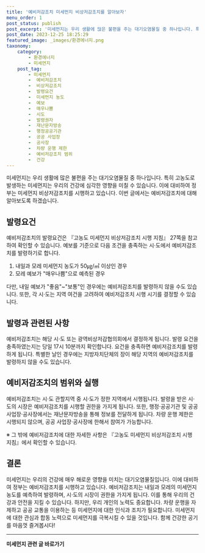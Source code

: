 ```yaml
---
title: '예비저감조치 미세먼지 비상저감조치를 알아보자'
menu_order: 1
post_status: publish
post_excerpt: '미세먼지는 우리 생활에 많은 불편을 주는 대기오염물질 중 하나입니다. 특히 고농도로 발생하는 미세먼지는 우리의 건강에 심각한 영향을 미칠 수 있습니다. 이에 대비하여 정부는 미세먼지 비상저감조치를 시행하고 있습니다. 이번 글에서는 예비저감조치에 대해 알아보도록 하겠습니다.'
post_date: 2023-12-25 18:25:29
featured_image: _images/환경에너지.png
taxonomy:
    category:
        - 환경에너지
        - 미세먼지
    post_tag:
        - 미세먼지
        -  예비저감조치
        -  비상저감조치
        -  발령요건
        -  미세먼지 농도
        -  예보
        -  매우나쁨
        -  시도
        -  발령권자
        -  재난문자방송
        -  행정공공기관
        -  공공 사업장
        -  공사장
        -  차량 운행 제한
        -  예비저감조치 범위
        -  건강
---
```



미세먼지는 우리 생활에 많은 불편을 주는 대기오염물질 중 하나입니다. 특히 고농도로 발생하는 미세먼지는 우리의 건강에 심각한 영향을 미칠 수 있습니다. 이에 대비하여 정부는 미세먼지 비상저감조치를 시행하고 있습니다. 이번 글에서는 예비저감조치에 대해 알아보도록 하겠습니다. 

## 발령요건

예비저감조치의 발령요건은 『고농도 미세먼지 비상저감조치 시행 지침』 27쪽을 참고하여 확인할 수 있습니다. 예보를 기준으로 다음 조건을 충족하는 시·도에서 예비저감조치를 발령하기로 합니다.
1. 내일과 모레 미세먼지 농도가 50㎍/㎥ 이상인 경우
2. 모레 예보가 "매우나쁨"으로 예측된 경우

다만, 내일 예보가 "좋음"~"보통"인 경우에는 예비저감조치를 발령하지 않을 수도 있습니다. 또한, 각 시·도는 지역 여건을 고려하여 예비저감조치 시행 시기를 결정할 수 있습니다.

## 발령과 관련된 사항

예비저감조치는 해당 시·도 또는 광역비상저감협의회에서 결정하게 됩니다. 발령 요건을 충족하였는지는 당일 17시 10분까지 확인합니다. 요건을 충족하면 예비저감조치를 발령하게 됩니다. 특별한 날인 경우에는 지방자치단체의 장이 해당 지역의 예비저감조치를 발령하지 않을 수도 있습니다.

## 예비저감조치의 범위와 실행

예비저감조치는 시·도 관할지역 중 시·도가 정한 지역에서 시행됩니다. 발령을 받은 시·도의 시장은 예비저감조치를 시행할 권한을 가지게 됩니다. 또한, 행정·공공기관 및 공공 사업장·공사장에서는 재난문자방송을 통해 정보를 전달하게 됩니다. 차량 운행 제한은 시행되지 않으며, 공공 사업장·공사장에 한해서 참여가 가능합니다.

※ 그 밖에 예비저감조치에 대한 자세한 사항은 『고농도 미세먼지 비상저감조치 시행 지침』에서 확인할 수 있습니다.

## 결론

미세먼지는 우리의 건강에 매우 해로운 영향을 미치는 대기오염물질입니다. 이에 대비하여 정부는 예비저감조치를 시행하고 있습니다. 예비저감조치는 내일과 모레의 미세먼지 농도를 예측하여 발령하며, 시·도의 시장이 권한을 가지게 됩니다. 이를 통해 우리의 건강과 안전을 지킬 수 있습니다. 하지만, 우리 개인의 노력도 중요합니다. 차량 운행을 자제하고 공공 교통을 이용하는 등 미세먼지에 대한 인식과 조치가 필요합니다. 미세먼지에 대한 관심과 합동 노력으로 미세먼지를 극복시킬 수 있을 것입니다. 함께 건강한 공기를 마음껏 즐겨봅시다!
<!-- wp:separator -->
<hr class="wp-block-separator has-alpha-channel-opacity"/>
<!-- /wp:separator -->

<!-- wp:group {"backgroundColor":"base","layout":{"type":"constrained"}} -->
<div class="wp-block-group has-base-background-color has-background"><!-- wp:paragraph {"align":"center","fontSize":"medium"} -->
<p class="has-text-align-center has-large-font-size"><strong>미세먼지 관련 글 바로가기</strong></p>
<!-- /wp:paragraph -->


<!-- wp:latest-posts
{"categories":[{"id":35385,"count":19,"description":"","link":"https://uknowlaw.com/category/%eb%af%b8%ec%84%b8%eb%a8%bc%ec%a7%80/","name":"미세먼지","slug":"미세먼지","taxonomy":"category","parent":0,"meta":[],"_links":{"self":[{"href":"https://uknowlaw.com/wp-json/wp/v2/categories/35385"}],"collection":[{"href":"https://uknowlaw.com/wp-json/wp/v2/categories"}],"about":[{"href":"https://uknowlaw.com/wp-json/wp/v2/taxonomies/category"}],"wp:post_type":[{"href":"https://uknowlaw.com/wp-json/wp/v2/posts?categories=35385"}],"curies":[{"name":"wp","href":"https://api.w.org/{rel}","templated":true}]}}],"postsToShow":100,"excerptLength":28,"postLayout":"grid","columns":2,"featuredImageAlign":"left","featuredImageSizeSlug":"large","fontSize":"small"} /--></div>
<!-- /wp:group -->